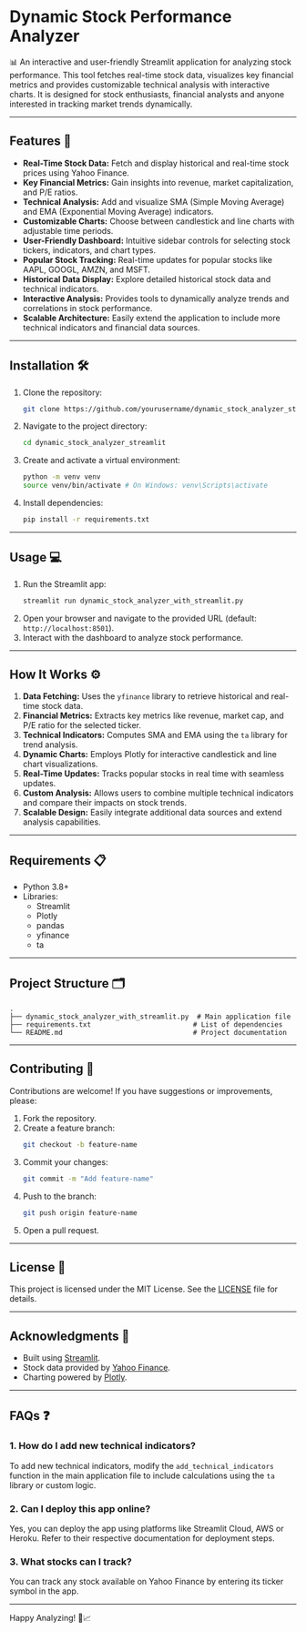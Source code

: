 # Dynamic Stock Performance Analyzer

📊 An interactive and user-friendly Streamlit application for analyzing stock performance. This tool fetches real-time stock data, visualizes key financial metrics and provides customizable technical analysis with interactive charts. It is designed for stock enthusiasts, financial analysts and anyone interested in tracking market trends dynamically.

---

## Features 🚀

- **Real-Time Stock Data:** Fetch and display historical and real-time stock prices using Yahoo Finance.
- **Key Financial Metrics:** Gain insights into revenue, market capitalization, and P/E ratios.
- **Technical Analysis:** Add and visualize SMA (Simple Moving Average) and EMA (Exponential Moving Average) indicators.
- **Customizable Charts:** Choose between candlestick and line charts with adjustable time periods.
- **User-Friendly Dashboard:** Intuitive sidebar controls for selecting stock tickers, indicators, and chart types.
- **Popular Stock Tracking:** Real-time updates for popular stocks like AAPL, GOOGL, AMZN, and MSFT.
- **Historical Data Display:** Explore detailed historical stock data and technical indicators.
- **Interactive Analysis:** Provides tools to dynamically analyze trends and correlations in stock performance.
- **Scalable Architecture:** Easily extend the application to include more technical indicators and financial data sources.

---

## Installation 🛠️

1. Clone the repository:
   ```bash
   git clone https://github.com/yourusername/dynamic_stock_analyzer_streamlit.git
   ```
2. Navigate to the project directory:
   ```bash
   cd dynamic_stock_analyzer_streamlit
   ```
3. Create and activate a virtual environment:
   ```bash
   python -m venv venv
   source venv/bin/activate # On Windows: venv\Scripts\activate
   ```
4. Install dependencies:
   ```bash
   pip install -r requirements.txt
   ```

---

## Usage 💻

1. Run the Streamlit app:
   ```bash
   streamlit run dynamic_stock_analyzer_with_streamlit.py
   ```
2. Open your browser and navigate to the provided URL (default: `http://localhost:8501`).
3. Interact with the dashboard to analyze stock performance.

---

## How It Works ⚙️

1. **Data Fetching:** Uses the `yfinance` library to retrieve historical and real-time stock data.
2. **Financial Metrics:** Extracts key metrics like revenue, market cap, and P/E ratio for the selected ticker.
3. **Technical Indicators:** Computes SMA and EMA using the `ta` library for trend analysis.
4. **Dynamic Charts:** Employs Plotly for interactive candlestick and line chart visualizations.
5. **Real-Time Updates:** Tracks popular stocks in real time with seamless updates.
6. **Custom Analysis:** Allows users to combine multiple technical indicators and compare their impacts on stock trends.
7. **Scalable Design:** Easily integrate additional data sources and extend analysis capabilities.

---

## Requirements 📋

- Python 3.8+
- Libraries:
  - Streamlit
  - Plotly
  - pandas
  - yfinance
  - ta

---

## Project Structure 🗂️

```
.
├── dynamic_stock_analyzer_with_streamlit.py  # Main application file
├── requirements.txt                         # List of dependencies
└── README.md                                # Project documentation
```

---

## Contributing 🤝

Contributions are welcome! If you have suggestions or improvements, please:

1. Fork the repository.
2. Create a feature branch:
   ```bash
   git checkout -b feature-name
   ```
3. Commit your changes:
   ```bash
   git commit -m "Add feature-name"
   ```
4. Push to the branch:
   ```bash
   git push origin feature-name
   ```
5. Open a pull request.

---

## License 📜

This project is licensed under the MIT License. See the [LICENSE](LICENSE) file for details.

---

## Acknowledgments 🌟

- Built using [Streamlit](https://streamlit.io/).
- Stock data provided by [Yahoo Finance](https://finance.yahoo.com/).
- Charting powered by [Plotly](https://plotly.com/).

---

## FAQs ❓

### 1. How do I add new technical indicators?
To add new technical indicators, modify the `add_technical_indicators` function in the main application file to include calculations using the `ta` library or custom logic.

### 2. Can I deploy this app online?
Yes, you can deploy the app using platforms like Streamlit Cloud, AWS or Heroku. Refer to their respective documentation for deployment steps.

### 3. What stocks can I track?
You can track any stock available on Yahoo Finance by entering its ticker symbol in the app.

---

Happy Analyzing! 🌟📈
